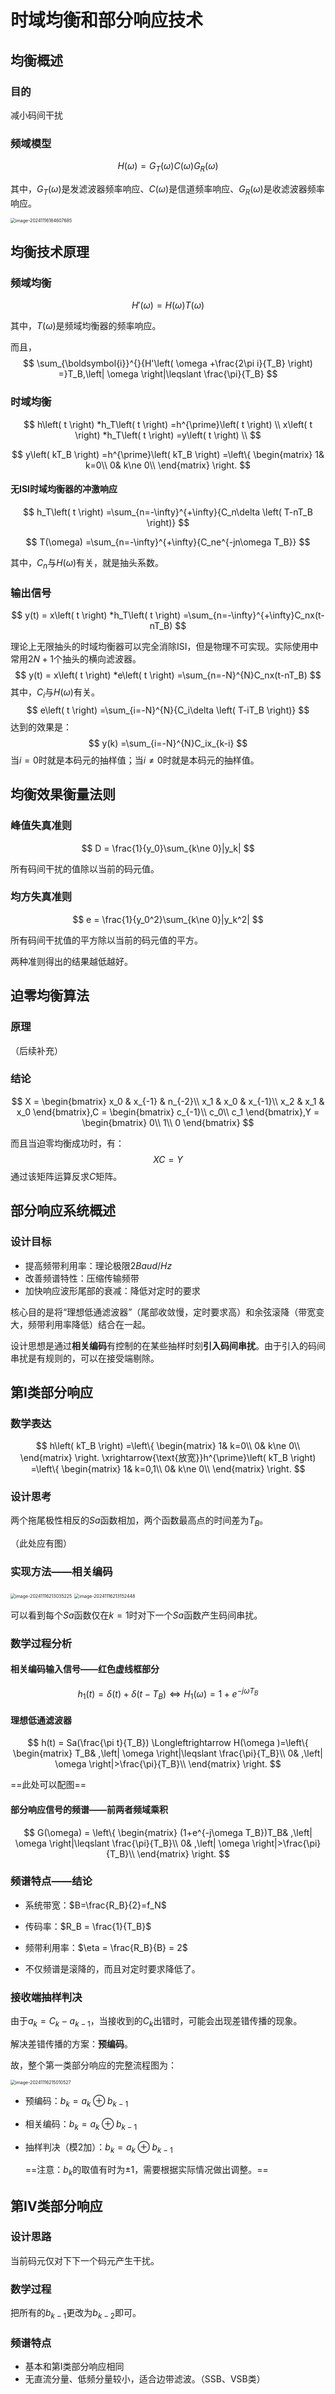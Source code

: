 # 时域均衡和部分响应技术

## 均衡概述

### 目的

减小码间干扰

### 频域模型

$$
H(\omega) = G_T(\omega)C(\omega)G_R(\omega)
$$

其中，$G_T(\omega)$是发滤波器频率响应、$C(\omega)$是信道频率响应、$G_R(\omega)$是收滤波器频率响应。

<img src="./均衡技术.assets/image-20241116184607685-1731755141886-1.png" alt="image-20241116184607685" style="zoom:50%;" />



## 均衡技术原理

### 频域均衡

$$
H'(\omega) = H(\omega)T(\omega)
$$

其中，$T(\omega)$是频域均衡器的频率响应。

而且，
$$
\sum_{\boldsymbol{i}}^{}{H'\left( \omega +\frac{2\pi i}{T_B} \right) =}T_B,\left| \omega \right|\leqslant \frac{\pi}{T_B}
$$

### 时域均衡

$$
h\left( t \right) *h_T\left( t \right) =h^{\prime}\left( t \right) 
\\
x\left( t \right) *h_T\left( t \right) =y\left( t \right) 
\\
$$

$$
y\left( kT_B \right) =h^{\prime}\left( kT_B \right) =\left\{ \begin{matrix}
	1&		k=0\\
	0&		k\ne 0\\
\end{matrix} \right. 
$$

#### 无ISI时域均衡器的冲激响应

$$
h_T\left( t \right) =\sum_{n=-\infty}^{+\infty}{C_n\delta \left( T-nT_B \right)}
$$

$$
T(\omega) =\sum_{n=-\infty}^{+\infty}{C_ne^{-jn\omega T_B}}
$$

其中，$C_n$与$H(\omega)$有关，就是抽头系数。

### 输出信号

$$
y(t) = x\left( t \right) *h_T\left( t \right) =\sum_{n=-\infty}^{+\infty}C_nx(t-nT_B)
$$

理论上无限抽头的时域均衡器可以完全消除ISI，但是物理不可实现。实际使用中常用$2N+1$个抽头的横向滤波器。
$$
y(t) = x\left( t \right) *e\left( t \right) =\sum_{n=-N}^{N}C_nx(t-nT_B)
$$
其中，$C_i$与$H(\omega)$有关。
$$
e\left( t \right) =\sum_{i=-N}^{N}{C_i\delta \left( T-iT_B \right)}
$$
达到的效果是：
$$
y(k) =\sum_{i=-N}^{N}C_ix_{k-i}
$$
当$i=0$时就是本码元的抽样值；当$i\ne 0$时就是本码元的抽样值。



## 均衡效果衡量法则

### 峰值失真准则

$$
D = \frac{1}{y_0}\sum_{k\ne 0}|y_k|
$$

所有码间干扰的值除以当前的码元值。

### 均方失真准则

$$
e = \frac{1}{y_0^2}\sum_{k\ne 0}|y_k^2|
$$

所有码间干扰值的平方除以当前的码元值的平方。

两种准则得出的结果越低越好。

## 迫零均衡算法

### 原理

（后续补充）



### 结论

$$
X = \begin{bmatrix}
 x_0 & x_{-1} & n_{-2}\\
 x_1 & x_0 & x_{-1}\\
 x_2 & x_1 & x_0
\end{bmatrix},C = \begin{bmatrix}
 c_{-1}\\
 c_0\\
 c_1
\end{bmatrix},Y = \begin{bmatrix}
 0\\
 1\\
 0
\end{bmatrix}
$$

而且当迫零均衡成功时，有：
$$
XC=Y
$$
通过该矩阵运算反求$C$矩阵。

## 部分响应系统概述

### 设计目标

- 提高频带利用率：理论极限$2Baud/Hz$
- 改善频谱特性：压缩传输频带
- 加快响应波形尾部的衰减：降低对定时的要求

核心目的是将“理想低通滤波器”（尾部收敛慢，定时要求高）和余弦滚降（带宽变大，频带利用率降低）结合在一起。

设计思想是通过**相关编码**有控制的在某些抽样时刻**引入码间串扰**。由于引入的码间串扰是有规则的，可以在接受端剔除。

## 第I类部分响应

### 数学表达

$$
h\left( kT_B \right) =\left\{ \begin{matrix}
	1&		k=0\\
	0&		k\ne 0\\
\end{matrix} \right. \xrightarrow{\text{放宽}}h^{\prime}\left( kT_B \right) =\left\{ \begin{matrix}
	1&		k=0,1\\
	0&		k\ne 0\\
\end{matrix} \right.
$$

### 设计思考

两个拖尾极性相反的$Sa$函数相加，两个函数最高点的时间差为$T_B$。

（此处应有图）

### 实现方法——相关编码

<img src="./均衡技术.assets/image-20241116213035225-1731763837687-3.png" alt="image-20241116213035225" style="zoom:50%;" />

<img src="./均衡技术.assets/image-20241116213152448-1731763913908-5.png" alt="image-20241116213152448" style="zoom:50%;" />

可以看到每个$Sa$函数仅在$k=1$时对下一个$Sa$函数产生码间串扰。

### 数学过程分析

#### 相关编码输入信号——红色虚线框部分

$$
h_1(t) = \delta(t) + \delta(t-T_B) \Longleftrightarrow  H_1(\omega) = 1+e^{-j\omega T_B}
$$

#### 理想低通滤波器

$$
h(t) = Sa(\frac{\pi t}{T_B}) \Longleftrightarrow H(\omega )=\left\{ \begin{matrix}
	T_B&		,\left| \omega \right|\leqslant \frac{\pi}{T_B}\\
	0&		,\left| \omega \right|>\frac{\pi}{T_B}\\
\end{matrix} \right.
$$

==此处可以配图==

#### 部分响应信号的频谱——前两者频域乘积

$$
G(\omega) = \left\{ \begin{matrix}
	(1+e^{-j\omega T_B})T_B&		,\left| \omega \right|\leqslant \frac{\pi}{T_B}\\
	0&		,\left| \omega \right|>\frac{\pi}{T_B}\\
\end{matrix} \right.
$$

### 频谱特点——结论

- 系统带宽：$B=\frac{R_B}{2}=f_N$
- 传码率：$R_B = \frac{1}{T_B}$
- 频带利用率：$\eta  = \frac{R_B}{B} = 2$

- 不仅频谱是滚降的，而且对定时要求降低了。

### 接收端抽样判决

由于$a_k = C_k - a_{k-1}$，当接收到的$C_k$出错时，可能会出现差错传播的现象。

解决差错传播的方案：**预编码**。

故，整个第一类部分响应的完整流程图为：

<img src="./时域均衡和部分响应技术.assets/image-20241116215010527-1731765013077-1.png" alt="image-20241116215010527" style="zoom:50%;" />

- 预编码：$b_k=a_k\oplus b_{k-1}$

- 相关编码：$b_k=a_k\oplus b_{k-1}$

- 抽样判决（模2加）：$b_k=a_k\oplus b_{k-1}$

  ==注意：$b_k$的取值有时为$\pm 1$，需要根据实际情况做出调整。==

## 第IV类部分响应

### 设计思路

当前码元仅对下下一个码元产生干扰。

### 数学过程

把所有的$b_{k-1}$更改为$b_{k-2}$即可。

### 频谱特点

- 基本和第I类部分响应相同
- 无直流分量、低频分量较小，适合边带滤波。（SSB、VSB类）

